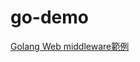 # go-demo
[Golang Web middleware範例](https://matthung0807.blogspot.com/2022/07/go-web-middleware-example.html)
